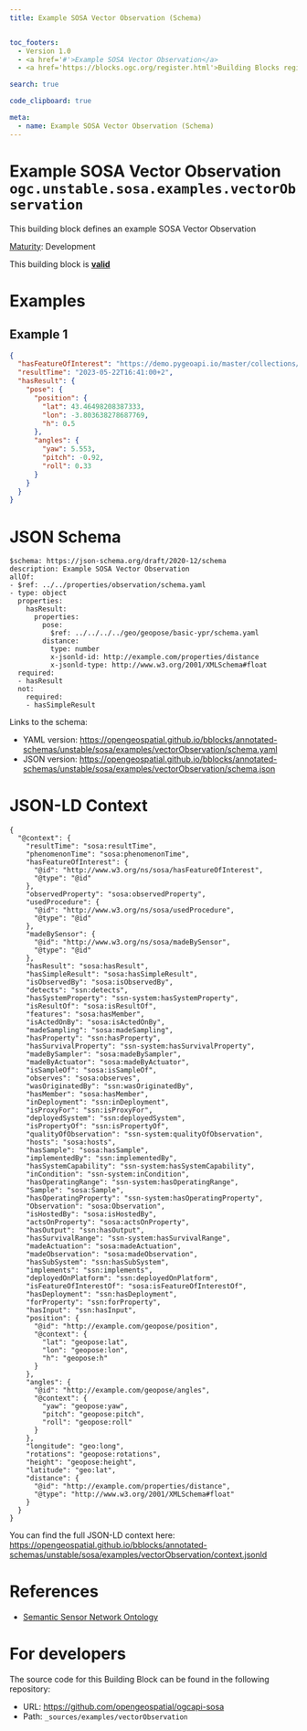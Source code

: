 ```yaml
---
title: Example SOSA Vector Observation (Schema)


toc_footers:
  - Version 1.0
  - <a href='#'>Example SOSA Vector Observation</a>
  - <a href='https://blocks.ogc.org/register.html'>Building Blocks register</a>

search: true

code_clipboard: true

meta:
  - name: Example SOSA Vector Observation (Schema)
---
```



# Example SOSA Vector Observation `ogc.unstable.sosa.examples.vectorObservation`

This building block defines an example SOSA Vector Observation

[Maturity](https://github.com/cportele/ogcapi-building-blocks#building-block-maturity): Development

<aside class="success">
This building block is <strong><a href="https://github.com/opengeospatial/bblocks/blob/master/tests/unstable/sosa/examples/vectorObservation/" target="_blank">valid</a></strong>
</aside>

# Examples

## Example 1

```json
{
  "hasFeatureOfInterest": "https://demo.pygeoapi.io/master/collections/utah_city_locations/items/Salem",
  "resultTime": "2023-05-22T16:41:00+2",
  "hasResult": {
    "pose": {
      "position": {
        "lat": 43.46498208387333,
        "lon": -3.803638278687769,
        "h": 0.5
      },
      "angles": {
        "yaw": 5.553,
        "pitch": -0.92,
        "roll": 0.33
      }
    }
  }
}

```


# JSON Schema

```yaml--schema
$schema: https://json-schema.org/draft/2020-12/schema
description: Example SOSA Vector Observation
allOf:
- $ref: ../../properties/observation/schema.yaml
- type: object
  properties:
    hasResult:
      properties:
        pose:
          $ref: ../../../../geo/geopose/basic-ypr/schema.yaml
        distance:
          type: number
          x-jsonld-id: http://example.com/properties/distance
          x-jsonld-type: http://www.w3.org/2001/XMLSchema#float
  required:
  - hasResult
  not:
    required:
    - hasSimpleResult

```

Links to the schema:

* YAML version: <a href="https://opengeospatial.github.io/bblocks/annotated-schemas/unstable/sosa/examples/vectorObservation/schema.yaml" target="_blank">https://opengeospatial.github.io/bblocks/annotated-schemas/unstable/sosa/examples/vectorObservation/schema.yaml</a>
* JSON version: <a href="https://opengeospatial.github.io/bblocks/annotated-schemas/unstable/sosa/examples/vectorObservation/schema.json" target="_blank">https://opengeospatial.github.io/bblocks/annotated-schemas/unstable/sosa/examples/vectorObservation/schema.json</a>


# JSON-LD Context

```json--ldContext
{
  "@context": {
    "resultTime": "sosa:resultTime",
    "phenomenonTime": "sosa:phenomenonTime",
    "hasFeatureOfInterest": {
      "@id": "http://www.w3.org/ns/sosa/hasFeatureOfInterest",
      "@type": "@id"
    },
    "observedProperty": "sosa:observedProperty",
    "usedProcedure": {
      "@id": "http://www.w3.org/ns/sosa/usedProcedure",
      "@type": "@id"
    },
    "madeBySensor": {
      "@id": "http://www.w3.org/ns/sosa/madeBySensor",
      "@type": "@id"
    },
    "hasResult": "sosa:hasResult",
    "hasSimpleResult": "sosa:hasSimpleResult",
    "isObservedBy": "sosa:isObservedBy",
    "detects": "ssn:detects",
    "hasSystemProperty": "ssn-system:hasSystemProperty",
    "isResultOf": "sosa:isResultOf",
    "features": "sosa:hasMember",
    "isActedOnBy": "sosa:isActedOnBy",
    "madeSampling": "sosa:madeSampling",
    "hasProperty": "ssn:hasProperty",
    "hasSurvivalProperty": "ssn-system:hasSurvivalProperty",
    "madeBySampler": "sosa:madeBySampler",
    "madeByActuator": "sosa:madeByActuator",
    "isSampleOf": "sosa:isSampleOf",
    "observes": "sosa:observes",
    "wasOriginatedBy": "ssn:wasOriginatedBy",
    "hasMember": "sosa:hasMember",
    "inDeployment": "ssn:inDeployment",
    "isProxyFor": "ssn:isProxyFor",
    "deployedSystem": "ssn:deployedSystem",
    "isPropertyOf": "ssn:isPropertyOf",
    "qualityOfObservation": "ssn-system:qualityOfObservation",
    "hosts": "sosa:hosts",
    "hasSample": "sosa:hasSample",
    "implementedBy": "ssn:implementedBy",
    "hasSystemCapability": "ssn-system:hasSystemCapability",
    "inCondition": "ssn-system:inCondition",
    "hasOperatingRange": "ssn-system:hasOperatingRange",
    "Sample": "sosa:Sample",
    "hasOperatingProperty": "ssn-system:hasOperatingProperty",
    "Observation": "sosa:Observation",
    "isHostedBy": "sosa:isHostedBy",
    "actsOnProperty": "sosa:actsOnProperty",
    "hasOutput": "ssn:hasOutput",
    "hasSurvivalRange": "ssn-system:hasSurvivalRange",
    "madeActuation": "sosa:madeActuation",
    "madeObservation": "sosa:madeObservation",
    "hasSubSystem": "ssn:hasSubSystem",
    "implements": "ssn:implements",
    "deployedOnPlatform": "ssn:deployedOnPlatform",
    "isFeatureOfInterestOf": "sosa:isFeatureOfInterestOf",
    "hasDeployment": "ssn:hasDeployment",
    "forProperty": "ssn:forProperty",
    "hasInput": "ssn:hasInput",
    "position": {
      "@id": "http://example.com/geopose/position",
      "@context": {
        "lat": "geopose:lat",
        "lon": "geopose:lon",
        "h": "geopose:h"
      }
    },
    "angles": {
      "@id": "http://example.com/geopose/angles",
      "@context": {
        "yaw": "geopose:yaw",
        "pitch": "geopose:pitch",
        "roll": "geopose:roll"
      }
    },
    "longitude": "geo:long",
    "rotations": "geopose:rotations",
    "height": "geopose:height",
    "latitude": "geo:lat",
    "distance": {
      "@id": "http://example.com/properties/distance",
      "@type": "http://www.w3.org/2001/XMLSchema#float"
    }
  }
}
```

You can find the full JSON-LD context here:
<a href="https://opengeospatial.github.io/bblocks/annotated-schemas/unstable/sosa/examples/vectorObservation/context.jsonld" target="_blank">https://opengeospatial.github.io/bblocks/annotated-schemas/unstable/sosa/examples/vectorObservation/context.jsonld</a>

# References

* [Semantic Sensor Network Ontology](https://www.w3.org/TR/vocab-ssn/)

# For developers

The source code for this Building Block can be found in the following repository:

* URL: <a href="https://github.com/opengeospatial/ogcapi-sosa" target="_blank">https://github.com/opengeospatial/ogcapi-sosa</a>
* Path: `_sources/examples/vectorObservation`

